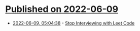 # [Published on 2022-06-09](index.md)

* [2022-06-09, 05:04:38](https://news.ycombinator.com/item?id=31677736) - [Stop Interviewing with Leet Code](https://fev.al/posts/leet-code/)

